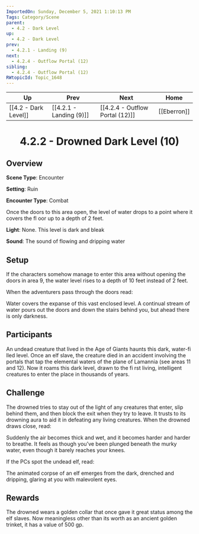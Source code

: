 ```yaml
---
ImportedOn: Sunday, December 5, 2021 1:10:13 PM
Tags: Category/Scene
parent:
  - 4.2 - Dark Level
up:
  - 4.2 - Dark Level
prev:
  - 4.2.1 - Landing (9)
next:
  - 4.2.4 - Outflow Portal (12)
sibling:
  - 4.2.4 - Outflow Portal (12)
RWtopicId: Topic_1648
---
```


| Up | Prev | Next | Home |
|----|------|------|------|
| [[4.2 - Dark Level]] | [[4.2.1 - Landing (9)]] | [[4.2.4 - Outflow Portal (12)]] | [[Eberron]] |

# <center>4.2.2 - Drowned Dark Level (10)</center>

## Overview

**Scene Type**: Encounter

**Setting**: Ruin

**Encounter Type**: Combat

Once the doors to this area open, the level of water drops to a point where it covers the fl oor up to a depth of 2 feet.

**Light**: None. This level is dark and bleak

**Sound**: The sound of flowing and dripping water

## Setup

If the characters somehow manage to enter this area without opening the doors in area 9, the water level rises to a depth of 10 feet instead of 2 feet.

When the adventurers pass through the doors read:

Water covers the expanse of this vast enclosed level. A continual stream of water pours out the doors and down the stairs behind you, but ahead there is only darkness.

## Participants

An undead creature that lived in the Age of Giants haunts this dark, water-fi lled level. Once an elf slave, the creature died in an accident involving the portals that tap the elemental waters of the plane of Lamannia (see areas 11 and 12). Now it roams this dark level, drawn to the fi rst living, intelligent creatures to enter the place in thousands of years.

## Challenge

The drowned tries to stay out of the light of any creatures that enter, slip behind them, and then block the exit when they try to leave. It trusts to its drowning aura to aid it in defeating any living creatures. When the drowned draws close, read:

Suddenly the air becomes thick and wet, and it becomes harder and harder to breathe. It feels as though you’ve been plunged beneath the murky water, even though it barely reaches your knees.

If the PCs spot the undead elf, read:

The animated corpse of an elf emerges from the dark, drenched and dripping, glaring at you with malevolent eyes.

## Rewards

The drowned wears a golden collar that once gave it great status among the elf slaves. Now meaningless other than its worth as an ancient golden trinket, it has a value of 500 gp.
